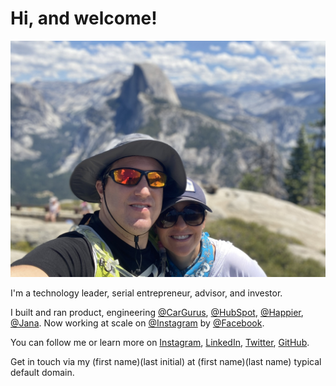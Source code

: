 # Hi, and welcome!

![Yoav and Lisa in Yosemite National Park](./assets/images/YoavLisaYosemite.jpg)

I'm a technology leader, serial entrepreneur, advisor, and investor.

I built and ran product, engineering [@CarGurus](https://www.cargurus.com/), [@HubSpot](https://www.hubspot.com/), [@Happier](https://www.happier.com/), [@Jana](https://www.crunchbase.com/organization/jana). Now working at scale on [@Instagram](https://www.instagram.com/) by [@Facebook](https://www.facebook.com).

You can follow me or learn more on [Instagram](https://www.instagram.com/yoavshapira/), [LinkedIn](https://www.linkedin.com/in/yoavshapira/), [Twitter](https://twitter.com/YoavShapira), [GitHub](https://github.com/YoavShapira).

Get in touch via my (first name)(last initial) at (first name)(last name) typical default domain.

